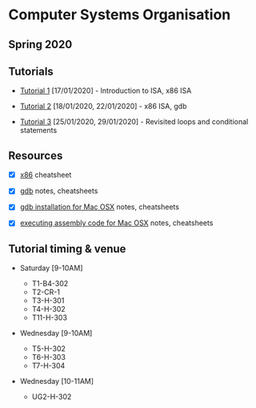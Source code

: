 # Computer Systems Organisation
## Spring 2020

## Tutorials
* [Tutorial 1](https://github.com/aadilmehdis/Computer-System-Organisation-2020/tree/master/Tutorial1) [17/01/2020] - Introduction to ISA, x86 ISA

* [Tutorial 2](https://github.com/aadilmehdis/Computer-System-Organisation-2020/tree/master/Tutorial2) [18/01/2020, 22/01/2020] - x86 ISA, gdb

* [Tutorial 3](https://github.com/aadilmehdis/Computer-System-Organisation-2020/tree/master/Tutorial3) [25/01/2020, 29/01/2020] - Revisited loops and conditional statements

## Resources
- [x] [x86](https://github.com/aadilmehdis/Computer-System-Organisation-2020/tree/master/Resources/x86) cheatsheet

- [x] [gdb](https://github.com/aadilmehdis/Computer-System-Organisation-2020/tree/master/Resources/gdb) notes, cheatsheets

- [x] [gdb installation for Mac OSX](https://github.com/aadilmehdis/Computer-System-Organisation-2020/tree/master/Resources/MacOS) notes, cheatsheets

- [x] [executing assembly code for Mac OSX](https://github.com/aadilmehdis/Computer-System-Organisation-2020/tree/master/Resources/MacOS) notes, cheatsheets

## Tutorial timing & venue

* Saturday [9-10AM]
  + T1-B4-302
  + T2-CR-1
  + T3-H-301
  + T4-H-302
  + T11-H-303

* Wednesday [9-10AM]
  + T5-H-302
  + T6-H-303
  + T7-H-304

* Wednesday [10-11AM]
  + UG2-H-302
